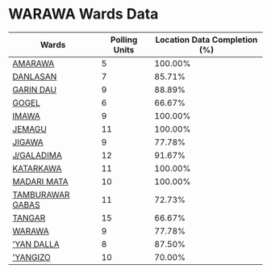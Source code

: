 
# WARAWA Wards Data

| Wards | Polling Units | Location Data Completion (%) |
| ---- | ----- | ------- |
| [AMARAWA](./wards/4804-amarawa) | 5 | 100.00% |
| [DANLASAN](./wards/4805-danlasan) | 7 | 85.71% |
| [GARIN DAU](./wards/4806-garin-dau) | 9 | 88.89% |
| [GOGEL](./wards/4807-gogel) | 6 | 66.67% |
| [IMAWA](./wards/4808-imawa) | 9 | 100.00% |
| [JEMAGU](./wards/4809-jemagu) | 11 | 100.00% |
| [JIGAWA](./wards/4810-jigawa) | 9 | 77.78% |
| [J/GALADIMA](./wards/4811-j/galadima) | 12 | 91.67% |
| [KATARKAWA](./wards/4812-katarkawa) | 11 | 100.00% |
| [MADARI MATA](./wards/4813-madari-mata) | 10 | 100.00% |
| [TAMBURAWAR GABAS](./wards/4814-tamburawar-gabas) | 11 | 72.73% |
| [TANGAR](./wards/4815-tangar) | 15 | 66.67% |
| [WARAWA](./wards/4816-warawa) | 9 | 77.78% |
| ['YAN DALLA](./wards/4817-'yan-dalla) | 8 | 87.50% |
| ['YANGIZO](./wards/4818-'yangizo) | 10 | 70.00% |




